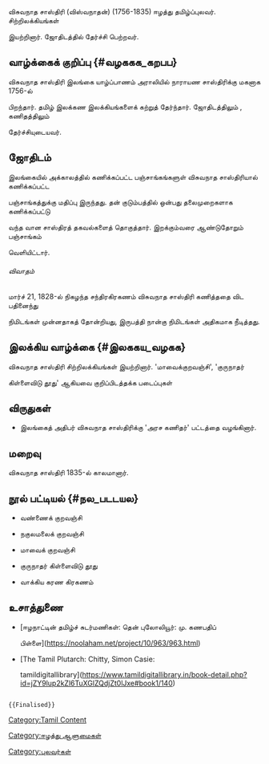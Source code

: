 விசுவநாத சாஸ்திரி (விஸ்வநாதன்) (1756-1835) ஈழத்து தமிழ்ப்புலவர். சிற்றிலக்கியங்கள்
இயற்றினார். ஜோதிடத்தில் தேர்ச்சி பெற்றவர்.

## வாழ்க்கைக் குறிப்பு {#வழககக_கறபப}

விசுவநாத சாஸ்திரி இலங்கை யாழ்ப்பாணம் அராலியில் நாராயண சாஸ்திரிக்கு மகனாக 1756-ல்
பிறந்தார். தமிழ் இலக்கண இலக்கியங்களைக் கற்றுத் தேர்ந்தார். ஜோதிடத்திலும் , கணிதத்திலும்
தேர்ச்சியுடையவர்.

## ஜோதிடம்

இலங்கையில் அக்காலத்தில் கணிக்கப்பட்ட பஞ்சாங்கங்களுள் விசுவநாத சாஸ்திரியால் கணிக்கப்பட்ட
பஞ்சாங்கத்துக்கு மதிப்பு இருந்தது. தன் குடும்பத்தில் ஒன்பது தலைமுறைகளாக கணிக்கப்பட்டு
வந்த வான சாஸ்திரத் தகவல்களைத் தொகுத்தார். இறக்கும்வரை ஆண்டுதோறும் பஞ்சாங்கம்
வெளியிட்டார்.

###### விவாதம்

மார்ச் 21, 1828-ல் நிகழந்த சந்திரகிரகணம் விசுவநாத சாஸ்திரி கணித்ததை விட பதினைந்து
நிமிடங்கள் முன்னதாகத் தோன்றியது, இருபத்தி நான்கு நிமிடங்கள் அதிகமாக நீடித்தது.

## இலக்கிய வாழ்க்கை {#இலககய_வழகக}

விசுவநாத சாஸ்திரி சிற்றிலக்கியங்கள் இயற்றினார். \'மாவைக்குறவஞ்சி\', \'குருநாதர்
கிள்ளைவிடு தூது\' ஆகியவை குறிப்பிடத்தக்க படைப்புகள்

## விருதுகள்

-   இலங்கைத் அதிபர் விசுவநாத சாஸ்திரிக்கு 'அரச கணிதர்' பட்டத்தை வழங்கினார்.

## மறைவு

விசுவநாத சாஸ்திரி 1835-ல் காலமானார்.

## நூல் பட்டியல் {#நல_படடயல}

-   வண்ணைக் குறவஞ்சி
-   நகுலமலைக் குறவஞ்சி
-   மாவைக் குறவஞ்சி
-   குருநாதர் கிள்ளைவிடு தூது
-   வாக்கிய கரண கிரகணம்

## உசாத்துணை

-   [ஈழநாட்டின் தமிழ்ச் சுடர்மணிகள்: தென் புலோலியூர்: மு. கணபதிப்
    பிள்ளை](https://noolaham.net/project/10/963/963.html)
-   [The Tamil Plutarch: Chitty, Simon Casie:
    tamildigitallibrary](https://www.tamildigitallibrary.in/book-detail.php?id=jZY9lup2kZl6TuXGlZQdjZt0lJxe#book1/140)

```{=mediawiki}
{{Finalised}}
```
[Category:Tamil Content](Category:Tamil_Content "wikilink")
[Category:ஈழத்து ஆளுமைகள்](Category:ஈழத்து_ஆளுமைகள் "wikilink")
[Category:புலவர்கள்](Category:புலவர்கள் "wikilink")
